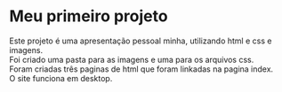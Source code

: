 # Meu primeiro projeto
Este projeto é uma apresentação pessoal minha, utilizando html e css e imagens.<br>
Foi criado uma pasta para as imagens e uma para os arquivos css.<br>
Foram criadas três paginas de html que foram linkadas na pagina index.<br>
O site funciona em desktop.





